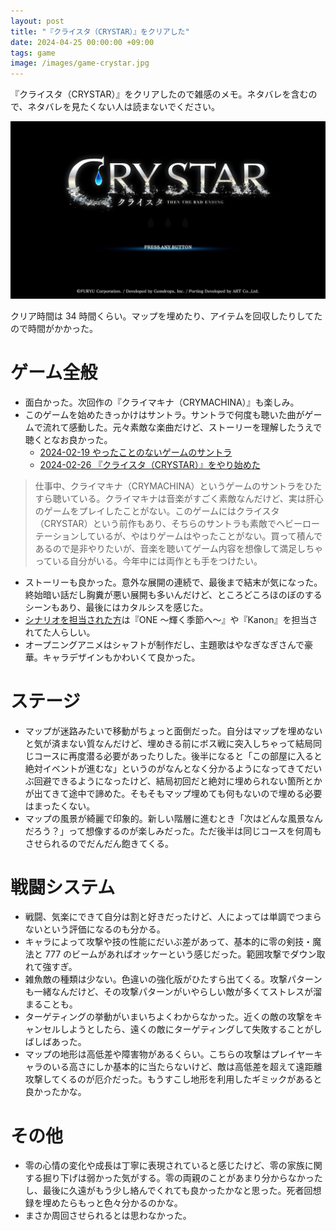 ```yaml
---
layout: post
title: "『クライスタ（CRYSTAR）』をクリアした"
date: 2024-04-25 00:00:00 +09:00
tags: game
image: /images/game-crystar.jpg
---
```


『クライスタ（CRYSTAR）』をクリアしたので雑感のメモ。ネタバレを含むので、ネタバレを見たくない人は読まないでください。

![Play Station 5 with FINAL FANTASY XVI](/images/game-crystar.jpg)

クリア時間は 34 時間くらい。マップを埋めたり、アイテムを回収したりしてたので時間がかかった。

# ゲーム全般

- 面白かった。次回作の『クライマキナ（CRYMACHINA）』も楽しみ。
- このゲームを始めたきっかけはサントラ。サントラで何度も聴いた曲がゲームで流れて感動した。元々素敵な楽曲だけど、ストーリーを理解したうえで聴くとなお良かった。
  - [2024-02-19 やったことのないゲームのサントラ](https://sizu.me/nhiroki/posts/kcxx1ne0bcvo)
  - [2024-02-26 『クライスタ（CRYSTAR）』をやり始めた](https://sizu.me/nhiroki/posts/d0z6b6k5hrsv)

> 仕事中、クライマキナ（CRYMACHINA）というゲームのサントラをひたすら聴いている。クライマキナは音楽がすごく素敵なんだけど、実は肝心のゲームをプレイしたことがない。このゲームにはクライスタ（CRYSTAR）という前作もあり、そちらのサントラも素敵でヘビーローテーションしているが、やはりゲームはやったことがない。買って積んであるので是非やりたいが、音楽を聴いてゲーム内容を想像して満足しちゃっている自分がいる。今年中には両作とも手をつけたい。

- ストーリーも良かった。意外な展開の連続で、最後まで結末が気になった。終始暗い話だし胸糞が悪い展開も多いんだけど、ところどころほのぼのするシーンもあり、最後にはカタルシスを感じた。
- [シナリオを担当された方](https://ja.wikipedia.org/wiki/%E4%B9%85%E5%BC%A5%E7%9B%B4%E6%A8%B9)は『ONE 〜輝く季節へ〜』や『Kanon』を担当されてた人らしい。
- オープニングアニメはシャフトが制作だし、主題歌はやなぎなぎさんで豪華。キャラデザインもかわいくて良かった。

# ステージ

- マップが迷路みたいで移動がちょっと面倒だった。自分はマップを埋めないと気が済まない質なんだけど、埋めきる前にボス戦に突入しちゃって結局同じコースに再度潜る必要があったりした。後半になると「この部屋に入ると絶対イベントが進むな」というのがなんとなく分かるようになってきてだいぶ回避できるようになったけど、結局初回だと絶対に埋められない箇所とかが出てきて途中で諦めた。そもそもマップ埋めても何もないので埋める必要はまったくない。
- マップの風景が綺麗で印象的。新しい階層に進むとき「次はどんな風景なんだろう？」って想像するのが楽しみだった。ただ後半は同じコースを何周もさせられるのでだんだん飽きてくる。

# 戦闘システム

- 戦闘、気楽にできて自分は割と好きだったけど、人によっては単調でつまらないという評価になるのも分かる。
- キャラによって攻撃や技の性能にだいぶ差があって、基本的に零の剣技・魔法と 777 のビームがあればオッケーという感じだった。範囲攻撃でダウン取れて強すぎ。
- 雑魚敵の種類は少ない。色違いの強化版がひたすら出てくる。攻撃パターンも一緒なんだけど、その攻撃パターンがいやらしい敵が多くてストレスが溜まることも。
- ターゲティングの挙動がいまいちよくわからなかった。近くの敵の攻撃をキャンセルしようとしたら、遠くの敵にターゲティングして失敗することがしばしばあった。
- マップの地形は高低差や障害物があるくらい。こちらの攻撃はプレイヤーキャラのいる高さにしか基本的に当たらないけど、敵は高低差を超えて遠距離攻撃してくるのが厄介だった。もうすこし地形を利用したギミックがあると良かったかな。

# その他

- 零の心情の変化や成長は丁寧に表現されていると感じたけど、零の家族に関する掘り下げは弱かった気がする。零の両親のことがあまり分からなかったし、最後に久遠がもう少し絡んでくれても良かったかなと思った。死者回想録を埋めたらもっと色々分かるのかな。
- まさか周回させられるとは思わなかった。